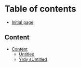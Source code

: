 # Table of contents

* [Initial page](README.md)

## Content

* [Content](content/content/README.md)
  * [Untitled](content/content/untitled.md)
  * [Yrdy sUntitled](content/content/yrdy-suntitled.md)

